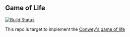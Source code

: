 Game of Life
--

[![Build Status](https://travis-ci.org/Icay12/the-Game-of-Life.svg)](https://travis-ci.org/Icay12/the-Game-of-Life)


This repo is target to implement the [Conwey's game of life](https://en.wikipedia.org/wiki/Conway%27s_Game_of_Life 'game of life')





